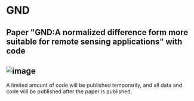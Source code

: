 # GND
Paper "GND:A normalized difference form more suitable for remote sensing applications" with code
------------------------------------------------------------------------------------------------
![image](https://user-images.githubusercontent.com/46623569/186095378-c0e8ccd3-e141-4469-9e7a-4e64876d42ae.png)
------------------------------------------------------------------------------------------------
A limited amount of code will be published temporarily, and all data and code will be published after the paper is published.
